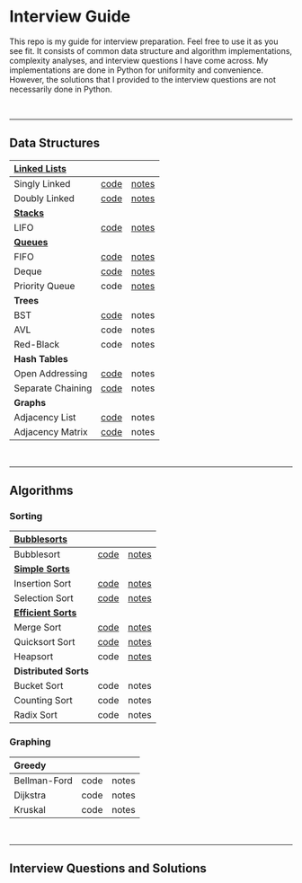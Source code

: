 # Interview Guide

This repo is my guide for interview preparation. Feel free to use it as you see fit. It consists of common data structure and algorithm implementations, complexity analyses, and interview questions I have come across. My implementations are done in Python for uniformity and convenience. However, the solutions that I provided to the interview questions are not necessarily done in Python. 

<br />

--------------------------------


## Data Structures

|**[Linked Lists](https://github.com/arlieu/interview-guide/wiki/Data-Structures#linked-lists)**|||
|:---|:---|:---|
|Singly Linked|[code](https://github.com/arlieu/interview-prep/blob/master/data-structures/linked-lists/singly-linked.py)|[notes](https://github.com/arlieu/interview-guide/wiki/Data-Structures#singly-linked-list)|
|Doubly Linked|[code](https://github.com/arlieu/interview-guide/blob/master/data-structures/linked-lists/doubly-linked.py)|[notes](https://github.com/arlieu/interview-guide/wiki/Data-Structures#doubly-linked-list)|
|**[Stacks](https://github.com/arlieu/interview-guide/wiki/Data-Structures#stacks)**|||
|LIFO|[code](https://github.com/arlieu/interview-prep/blob/master/data-structures/stacks/LIFO.py)|[notes](https://github.com/arlieu/interview-guide/wiki/Data-Structures#stacks)|
|**[Queues](https://github.com/arlieu/interview-guide/wiki/Data-Structures#queues)**|||
|FIFO|[code](https://github.com/arlieu/interview-prep/blob/master/data-structures/queues/FIFO.py)|[notes](https://github.com/arlieu/interview-guide/wiki/Data-Structures#fifo)|
|Deque|[code](https://github.com/arlieu/interview-guide/blob/master/data-structures/queues/deque.py)|[notes](https://github.com/arlieu/interview-guide/wiki/Data-Structures#deque)|
|Priority Queue|code|[notes](https://github.com/arlieu/interview-guide/wiki/Data-Structures#priority-queue)|
|**Trees**|||
|BST|[code](https://github.com/arlieu/interview-guide/blob/master/data-structures/trees/bst.py)|notes|
|AVL|code|notes|
|Red-Black|code|notes|
|**Hash Tables**|||
|Open Addressing|[code](https://github.com/arlieu/interview-guide/blob/master/data-structures/hash-tables/open-addressing)|notes|
|Separate Chaining|[code](https://github.com/arlieu/interview-guide/blob/master/data-structures/hash-tables/separate-chaining.py)|notes|
|**Graphs**|||
|Adjacency List|[code](https://github.com/arlieu/interview-guide/blob/master/data-structures/graphs/adjacency-list.py)|notes|
|Adjacency Matrix|[code](https://github.com/arlieu/interview-guide/blob/master/data-structures/graphs/adjacency-matrix.py)|notes|

<br />

-------------------------


## Algorithms

### Sorting 

|**[Bubblesorts](https://github.com/arlieu/interview-guide/wiki/Algorithms#bubblesorts)**|||
|:---|:---|:---|
|Bubblesort|[code](https://github.com/arlieu/interview-guide/blob/master/algorithms/sorting/bubble/bubblesort.py)|[notes](https://github.com/arlieu/interview-guide/wiki/Algorithms#bubblesorts)|
|**[Simple Sorts](https://github.com/arlieu/interview-guide/wiki/Algorithms#simple-sorts)**|||
|Insertion Sort|[code](https://github.com/arlieu/interview-guide/blob/master/algorithms/sorting/simple/insertion-sort.py)|[notes](https://github.com/arlieu/interview-guide/wiki/Algorithms#insertion-sort)|
|Selection Sort|[code](https://github.com/arlieu/interview-guide/blob/master/algorithms/sorting/simple/selection-sort.py)|[notes](https://github.com/arlieu/interview-guide/wiki/Algorithms#selection-sort)|
|**[Efficient Sorts](https://github.com/arlieu/interview-guide/wiki/Algorithms#efficient-sorts)**|||
|Merge Sort|[code](https://github.com/arlieu/interview-guide/blob/master/algorithms/sorting/efficient/merge-sort.py)|[notes](https://github.com/arlieu/interview-guide/wiki/Algorithms#merge-sort)|
|Quicksort Sort|[code](https://github.com/arlieu/interview-guide/blob/master/algorithms/sorting/efficient/quick-sort.py)|[notes](https://github.com/arlieu/interview-guide/wiki/Algorithms#quicksort)|
|Heapsort|code|[notes](https://github.com/arlieu/interview-guide/wiki/Algorithms#heapsort)|
|**Distributed Sorts**|||
|Bucket Sort|code|notes|
|Counting Sort|code|notes|
|Radix Sort|code|notes|

### Graphing

|**Greedy**|||
|:---|:---|:---|
|Bellman-Ford|code|notes|
|Dijkstra|code|notes|
|Kruskal|code|notes|

<br />

----------------------------------


## Interview Questions and Solutions

